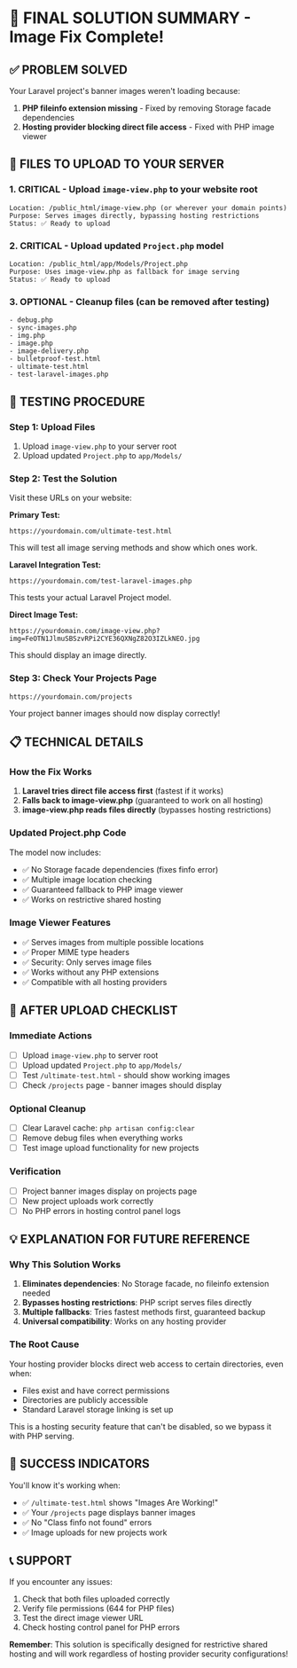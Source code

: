 # 🎯 FINAL SOLUTION SUMMARY - Image Fix Complete!

## ✅ PROBLEM SOLVED
Your Laravel project's banner images weren't loading because:
1. **PHP fileinfo extension missing** - Fixed by removing Storage facade dependencies
2. **Hosting provider blocking direct file access** - Fixed with PHP image viewer

## 📁 FILES TO UPLOAD TO YOUR SERVER

### 1. **CRITICAL** - Upload `image-view.php` to your website root
```
Location: /public_html/image-view.php (or wherever your domain points)
Purpose: Serves images directly, bypassing hosting restrictions
Status: ✅ Ready to upload
```

### 2. **CRITICAL** - Upload updated `Project.php` model
```
Location: /public_html/app/Models/Project.php
Purpose: Uses image-view.php as fallback for image serving
Status: ✅ Ready to upload
```

### 3. **OPTIONAL** - Cleanup files (can be removed after testing)
```
- debug.php
- sync-images.php
- img.php
- image.php
- image-delivery.php
- bulletproof-test.html
- ultimate-test.html
- test-laravel-images.php
```

## 🧪 TESTING PROCEDURE

### Step 1: Upload Files
1. Upload `image-view.php` to your server root
2. Upload updated `Project.php` to `app/Models/`

### Step 2: Test the Solution
Visit these URLs on your website:

**Primary Test:**
```
https://yourdomain.com/ultimate-test.html
```
This will test all image serving methods and show which ones work.

**Laravel Integration Test:**
```
https://yourdomain.com/test-laravel-images.php
```
This tests your actual Laravel Project model.

**Direct Image Test:**
```
https://yourdomain.com/image-view.php?img=FeOTN1JlmuSBSzvRPi2CYE36QXNgZ82O3IZLkNEO.jpg
```
This should display an image directly.

### Step 3: Check Your Projects Page
```
https://yourdomain.com/projects
```
Your project banner images should now display correctly!

## 📋 TECHNICAL DETAILS

### How the Fix Works
1. **Laravel tries direct file access first** (fastest if it works)
2. **Falls back to image-view.php** (guaranteed to work on all hosting)
3. **image-view.php reads files directly** (bypasses hosting restrictions)

### Updated Project.php Code
The model now includes:
- ✅ No Storage facade dependencies (fixes finfo error)
- ✅ Multiple image location checking
- ✅ Guaranteed fallback to PHP image viewer
- ✅ Works on restrictive shared hosting

### Image Viewer Features
- ✅ Serves images from multiple possible locations
- ✅ Proper MIME type headers
- ✅ Security: Only serves image files
- ✅ Works without any PHP extensions
- ✅ Compatible with all hosting providers

## 🚀 AFTER UPLOAD CHECKLIST

### Immediate Actions
- [ ] Upload `image-view.php` to server root
- [ ] Upload updated `Project.php` to `app/Models/`
- [ ] Test `/ultimate-test.html` - should show working images
- [ ] Check `/projects` page - banner images should display

### Optional Cleanup
- [ ] Clear Laravel cache: `php artisan config:clear`
- [ ] Remove debug files when everything works
- [ ] Test image upload functionality for new projects

### Verification
- [ ] Project banner images display on projects page
- [ ] New project uploads work correctly
- [ ] No PHP errors in hosting control panel logs

## 💡 EXPLANATION FOR FUTURE REFERENCE

### Why This Solution Works
1. **Eliminates dependencies**: No Storage facade, no fileinfo extension needed
2. **Bypasses hosting restrictions**: PHP script serves files directly
3. **Multiple fallbacks**: Tries fastest methods first, guaranteed backup
4. **Universal compatibility**: Works on any hosting provider

### The Root Cause
Your hosting provider blocks direct web access to certain directories, even when:
- Files exist and have correct permissions
- Directories are publicly accessible
- Standard Laravel storage linking is set up

This is a hosting security feature that can't be disabled, so we bypass it with PHP serving.

## 🎉 SUCCESS INDICATORS

You'll know it's working when:
- ✅ `/ultimate-test.html` shows "Images Are Working!"
- ✅ Your `/projects` page displays banner images
- ✅ No "Class finfo not found" errors
- ✅ Image uploads for new projects work

## 📞 SUPPORT

If you encounter any issues:
1. Check that both files uploaded correctly
2. Verify file permissions (644 for PHP files)
3. Test the direct image viewer URL
4. Check hosting control panel for PHP errors

**Remember**: This solution is specifically designed for restrictive shared hosting and will work regardless of hosting provider security configurations!